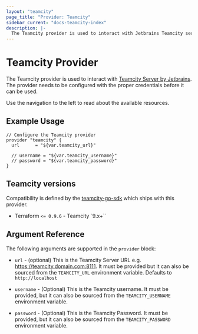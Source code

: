 ```yaml
---
layout: "teamcity"
page_title: "Provider: Teamcity"
sidebar_current: "docs-teamcity-index"
description: |-
  The Teamcity provider is used to interact with Jetbrains Teamcity services. The provider needs to be configured with the proper credentials before it can be used.
---
```


# Teamcity Provider

The Teamcity provider is used to interact with
[Teamcity Server by Jetbrains](https://www.jetbrains.com/teamcity/). The provider needs
to be configured with the proper credentials before it can be used.

Use the navigation to the left to read about the available resources.

## Example Usage

```hcl
// Configure the Teamcity provider
provider "teamcity" {
  url      = "${var.teamcity_url}"

  // username = "${var.teamcity_username}"
  // password = "${var.teamcity_password}"
}
```
## Teamcity versions
Compatibility is defined by the [teamcity-go-sdk](https://github.com/Cardfree/teamcity-go-sdk) which ships with this provider.
* Terraform `<= 0.9.6` - Teamcity `9.x+``


## Argument Reference

The following arguments are supported in the `provider` block:

* `url` - (optional) This is the Teamcity Server URL e.g. https://teamcity.domain.com:8111.
  It must be provided but it can also be sourced from the `TEAMCITY_URL` environment variable.
  Defaults to `http://localhost`

* `username` - (Optional) This is the Teamcity username. It must be provided, but
  it can also be sourced from the `TEAMCITY_USERNAME` environment variable.

* `password` - (Optional) This is the Teamcity Password. It must be provided, but
  it can also be sourced from the `TEAMCITY_PASSWORD` environment variable.

